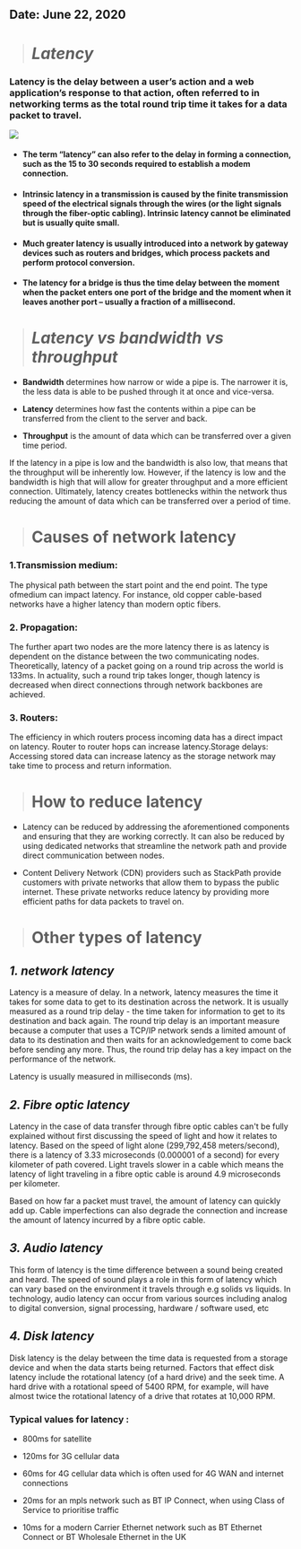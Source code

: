 ## Date: June 22, 2020

> # ***Latency***

### **Latency is the delay between a user’s action and a web application’s response to that action, often referred to in networking terms as the total round trip time it takes for a data packet to travel.**

![](https://networkencyclopedia.com/wp-content/uploads/2019/10/latency-1024x402.png)


- #### **The term “latency” can also refer to the delay in forming a connection, such as the 15 to 30 seconds required to establish a modem connection.**

- #### **Intrinsic latency in a transmission is caused by the finite transmission speed of the electrical signals through the wires (or the light signals through the fiber-optic cabling). Intrinsic latency cannot be eliminated but is usually quite small.**

- #### **Much greater latency is usually introduced into a network by gateway devices such as routers and bridges, which process packets and perform protocol conversion.**

- #### **The latency for a bridge is thus the time delay between the moment when the packet enters one port of the bridge and the moment when it leaves another port – usually a fraction of a millisecond.**


> # ***Latency vs bandwidth vs throughput***

- **Bandwidth** determines how narrow or wide a pipe is. The narrower it is, the less data is able to be pushed through it at once and vice-versa.

- **Latency** determines how fast the contents within a pipe can be transferred from the client to the server and back.

- **Throughput** is the amount of data which can be transferred over a given time period.

If the latency in a pipe is low and the bandwidth is also low, that means that the throughput will be inherently low. However, if the latency is low and the bandwidth is high that will allow for greater throughput and a more efficient connection. Ultimately, latency creates bottlenecks within the network thus reducing the amount of data which can be transferred over a period of time.

> # Causes of network latency

### 1.Transmission medium: 

The physical path between the start point and the end point. The type ofmedium can impact latency. For instance, old copper cable-based networks have a higher latency than modern optic fibers.

### 2. Propagation: 

The further apart two nodes are the more latency there is as latency is dependent on the distance between the two communicating nodes. Theoretically, latency of a packet going on a round trip across the world is 133ms. In actuality, such a round trip takes longer, though latency is decreased when direct connections through network backbones are achieved.

### 3. Routers: 

The efficiency in which routers process incoming data has a direct impact on latency. Router to router hops can increase latency.Storage delays: Accessing stored data can increase latency as the storage network may take time to process and return information.

> # How to reduce latency

- Latency can be reduced by addressing the aforementioned components and ensuring that they are working correctly. It can also be reduced by using dedicated networks that streamline the network path and provide direct communication between nodes.

- Content Delivery Network (CDN) providers such as StackPath provide customers with private networks that allow them to bypass the public internet. These private networks reduce latency by providing more efficient paths for data packets to travel on.


> # Other types of latency

## ***1. network latency***

Latency is a measure of delay.  In a network, latency measures the time it takes for some data to get to its destination across the network.  It is usually measured as a round trip delay - the time taken for information to get to its destination and back again.   The round trip delay is an important measure because a computer that uses a TCP/IP network sends a limited amount of data to its destination and then waits for an acknowledgement to come back before sending any more.  Thus, the round trip delay has a key impact on the performance of the network.

Latency is usually measured in milliseconds (ms).


## ***2. Fibre optic latency***

Latency in the case of data transfer through fibre optic cables can't be fully explained without first discussing the speed of light and how it relates to latency. Based on the speed of light alone (299,792,458 meters/second), there is a latency of 3.33 microseconds (0.000001 of a second) for every kilometer of path covered. Light travels slower in a cable which means the latency of light traveling in a fibre optic cable is around 4.9 microseconds per kilometer.

Based on how far a packet must travel, the amount of latency can quickly add up. Cable imperfections can also degrade the connection and increase the amount of latency incurred by a fibre optic cable.


## ***3. Audio latency***

This form of latency is the time difference between a sound being created and heard. The speed of sound plays a role in this form of latency which can vary based on the environment it travels through e.g solids vs liquids. In technology, audio latency can occur from various sources including analog to digital conversion, signal processing, hardware / software used, etc

##  ***4. Disk latency***

Disk latency is the delay between the time data is requested from a storage device and when the data starts being returned. Factors that effect disk latency include the rotational latency (of a hard drive) and the seek time. A hard drive with a rotational speed of 5400 RPM, for example, will have almost twice the rotational latency of a drive that rotates at 10,000 RPM.



### **Typical values for latency :**

- 800ms for satellite

- 120ms for 3G cellular data

- 60ms for 4G cellular data which is often used for 4G WAN and internet connections

- 20ms for an mpls network such as BT IP Connect, when using Class of Service to prioritise traffic

- 10ms for a modern Carrier Ethernet network such as BT Ethernet Connect or BT Wholesale Ethernet in the UK



